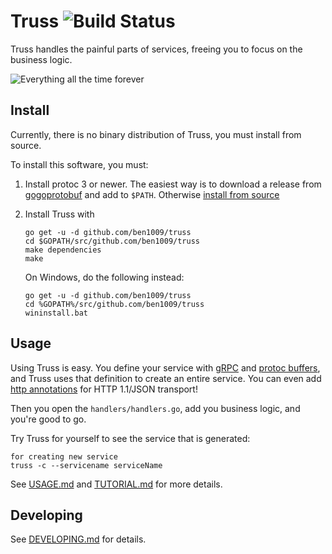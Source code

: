 # Truss ![Build Status](https://github.com/ben1009/truss/workflows/Go/badge.svg?branch=master)

Truss handles the painful parts of services, freeing you to focus on the
business logic.

![Everything all the time forever](http://i.imgur.com/FtvVeBG.jpg)

## Install

Currently, there is no binary distribution of Truss, you must install from
source.

To install this software, you must:

1. Install protoc 3 or newer. The easiest way is to
download a release from [gogoprotobuf](https://github.com/gogo/protobuf)
and add to `$PATH`.
Otherwise [install from source](https://github.com/gogo/protobuf)
1. Install Truss with

	```
	go get -u -d github.com/ben1009/truss
	cd $GOPATH/src/github.com/ben1009/truss
	make dependencies
	make
	```
	On Windows, do the following instead:
	```
	go get -u -d github.com/ben1009/truss
	cd %GOPATH%/src/github.com/ben1009/truss
	wininstall.bat
	```

## Usage

Using Truss is easy. You define your service with [gRPC](http://www.grpc.io/)
and [protoc buffers](https://developers.google.com/protocol-buffers/docs/proto3),
and Truss uses that definition to create an entire service. You can even
add [http annotations](
https://github.com/googleapis/googleapis/blob/928a151b2f871b4239b7707e1bb59258df3fe10a/google/api/http.proto#L36)
for HTTP 1.1/JSON transport!

Then you open the `handlers/handlers.go`,
add you business logic, and you're good to go.

Try Truss for yourself to see the service that is generated:
```
for creating new service
truss -c --servicename serviceName 
```

See [USAGE.md](./USAGE.md) and [TUTORIAL.md](./TUTORIAL.md) for more details.

## Developing

See [DEVELOPING.md](./DEVELOPING.md) for details.
